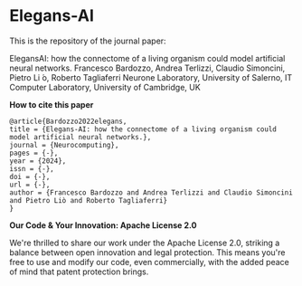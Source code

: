 # Elegans-AI 
This is the repository of the journal paper: 

ElegansAI: how the connectome of a living organism could model artificial neural networks.
Francesco Bardozzo, Andrea Terlizzi, Claudio Simoncini, Pietro Li ́o, Roberto Tagliaferri
Neurone Laboratory, University of Salerno, IT
Computer Laboratory, University of Cambridge, UK








**How to cite this paper**

```
@article{Bardozzo2022elegans,
title = {Elegans-AI: how the connectome of a living organism could model artificial neural networks.},
journal = {Neurocomputing},
pages = {-},
year = {2024},
issn = {-},
doi = {-},
url = {-},
author = {Francesco Bardozzo and Andrea Terlizzi and Claudio Simoncini and Pietro Liò and Roberto Tagliaferri}
}
```





**Our Code & Your Innovation: Apache License 2.0**

We're thrilled to share our work under the Apache License 2.0, striking a balance between open innovation and legal protection. 
This means you're free to use and modify our code, even commercially, with the added peace of mind that patent protection brings. 
